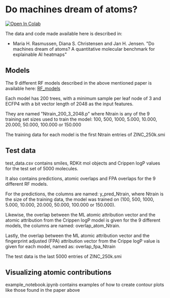 # Do machines dream of atoms?


<a href="https://colab.research.google.com/drive/1dVsmJlGqaHykemUCLh--lfoppsbNv_I9?usp=sharing">
  <img src="https://colab.research.google.com/assets/colab-badge.svg" alt="Open In Colab"/>
</a>

The data and code made available here is described in:

* Maria H. Rasmussen, Diana S. Christensen and Jan H. Jensen. "Do machines dream of atoms? A quantitative molecular benchmark
for explainable AI heatmaps"

## Models

The 9 different RF models described in the above mentioned paper is available here: [RF_models](https://sid.erda.dk/sharelink/eUVFpTDU62)

Each model has 200 trees, with a minimum sample per leaf node of 3 and ECFP4 with a bit vector length of 2048 as the input features.

They are named "Ntrain_200_3_2048.p" where Ntrain is any of the 9 training set sizes used to train the model: 100, 500, 1000, 5.000, 10.000, 20.000, 50.000, 100.000 or 150.000 

The training data for each model is the first Ntrain entries of ZINC_250k.smi

## Test data

test_data.csv contains smiles, RDKit mol objects and Crippen logP values for the test set of 5000 molecules. 

It also contains predictions, atomic overlaps and FPA overlaps for the 9 different RF models. 

For the predictions, the columns are named: y_pred_Ntrain, where Ntrain is the size of the training data, the model was trained on (100, 500, 1000, 5.000, 10.000, 20.000, 50.000, 100.000 or 150.000). 

Likewise, the overlap between the ML atomic attribution vector and the atomic attribution from the Crippen logP model is given for the 9 different models, the columns are named: overlap_atom_Ntrain. 

Lastly, the overlap between the ML atomic attribution vector and the fingerprint adjusted (FPA) attribution vector from the Crippe logP value is given for each model, named as: overlap_fpa_Ntrain 

The test data is the last 5000 entries of ZINC_250k.smi

## Visualizing atomic contributions

example_notebook.ipynb contains examples of how to create contour plots like those found in the paper above
